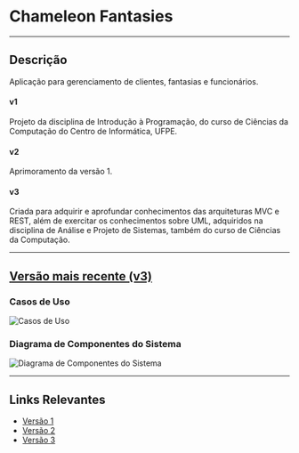 # Chameleon Fantasies
---
## Descrição

Aplicação para gerenciamento de clientes, fantasias e funcionários.

#### v1

Projeto da disciplina de Introdução à Programação, do curso de Ciências da Computação do Centro de Informática, UFPE.

#### v2

Aprimoramento da versão 1.

#### v3

Criada para adquirir e aprofundar conhecimentos das arquiteturas MVC e REST, além de exercitar os conhecimentos sobre UML, adquiridos na disciplina de Análise e Projeto de Sistemas, também do curso de Ciências da Computação.

---
## [Versão mais recente (v3)](https://vsychen.github.io/chameleonfantasies/v3)

### Casos de Uso

![Casos de Uso]()

### Diagrama de Componentes do Sistema

![Diagrama de Componentes do Sistema]()

---
## Links Relevantes

* [Versão 1](https://vsychen.github.io/chameleonfantasies/v1)
* [Versão 2](https://vsychen.github.io/chameleonfantasies/v2)
* [Versão 3](https://vsychen.github.io/chameleonfantasies/v3)
